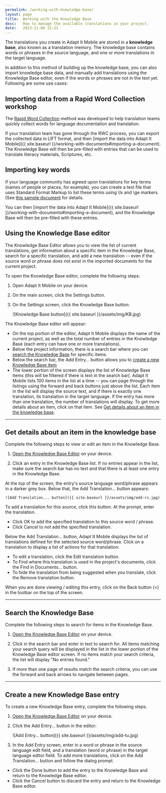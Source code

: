 ```yaml
---
permalink: /working-with-knowledge-base/
layout: page
title:  Working with the Knowledge Base
desc:   How to manage the available translations in your project.
date:   2023-11-08 12:21
---
```


The translations you create in Adapt It Mobile are stored in a **knowledge base**, also known as a translation memory. The knowledge base contains words or phrases in the source language, and one or more translations in the target language.

In addition to this method of building up the knowledge base, you can also import knowledge base data, and manually add translations using the Knowledge Base editor, even if the words or phrases are not in the text yet. Following are some use cases:
  
## Importing data from a Rapid Word Collection workshop

The [Rapid Word Collection](https://rapidwords.net) method was developed to help translation teams quickly collect words for language documentation and translation. 

If your translation team has gone through the RWC process, you can export the collected data in LIFT format, and then [import the data into Adapt It Mobile]({{ site.baseurl }}/working-with-documents#importing-a-document). The Knowledge Base will then be pre-filled with entries that can be used to translate literacy materials, Scriptures, etc.

## Importing key words

If your language community has agreed upon translations for key terms (names of people or places, for example), you can create a text file that uses Standard Format Markup to list these terms using \lx and \ge markers. (See [this sample document](https://github.com/adapt-it/adapt-it-mobile/files/11757741/kb_key_terms.txt) for details. 

You can then [import the data into Adapt It Mobile]({{ site.baseurl }}/working-with-documents#importing-a-document), and the Knowledge Base will then be pre-filled with these entries.

<a id="kb-editor"></a>

## Using the Knowledge Base editor

The Knowledge Base Editor allows you to view the list of current translations, get information about a specific item in the Knowledge Base, search for a specific translation, and add a new translation -- even if the source word or phrase does not exist in the imported documents for the current project. 

To open the Knowledge Base editor, complete the following steps:

1. Open Adapt It Mobile on your device.

2. On the main screen, click the Settings button.

3. On the Settings screen, click the Knowledge Base button:

    ![Knowledge Base button]({{ site.baseurl }}/assets/img/KB.jpg)

  The Knowledge Base editor will appear:

* On the top portion of the editor, Adapt It Mobile displays the name of the current project, as well as the total number of entries in the Knowledge Base (each entry can have one or more translations).
* Below the project information, there is a search bar where you can [search the Knowledge Base](#kb-search) for specific items.
* Below the search bar, the Add Entry... button allows you to [create a new Knowledge Base item](#kb-new-tu)
* The lower portion of the screen displays the list of Knowledge Base items (this will be filtered if there is text in the search bar). Adapt It Mobile lists 100 items in the list at a time -- you can page through the listings using the forward and back buttons just above the list.
Each item in the list will display the source text, and if there is exactly one translation, its translation in the target language. If the entry has more than one translation, the number of translations will display. To get more details about an item, click on that item. See [Get details about an item in the knowledge base](#kb-view-tu).

----

<a id="kb-view-tu"></a>

## Get details about an item in the knowledge base

Complete the following steps to view or edit an item in the Knowledge Base.

1. [Open the Knowledge Base Editor](#kb-editor) on your device.

2. Click an entry in the Knowledge Base list. If no entries appear in the list, make sure the search bar has no text and that there is at least one entry in the Knowledge Base.

At the top of the screen, the entry's source language word/phrase appears in a darker grey box. Below that, the Add Translation... button appears:

    ![Add Translation... button]({{ site.baseurl }}/assets/img/add-rs.jpg)

To add a translation for this source, click this button. At the prompt, enter the translation.

  - Click OK to add the specified translation to this source word / phrase.
  - Click Cancel to _not_ add the specified translation.

Below the Add Translation... button, Adapt It Mobile displays the list of translations defined for the selected source word/phrase. Click on a translation to display a list of actions for that translation:

  - To edit a translation, click the Edit translation button.
  - To Find where this translation is used in the project's documents, click the Find in Documents... button.
  - To hide the translation from being suggested when you translate, click the Remove translation button.

When you are done viewing / editing this entry, click on the Back button (<) in the toolbar on the top of the screen.

----

<a id="kb-search"></a>

## Search the Knowledge Base

Complete the following steps to search for items in the Knowledge Base.

1. [Open the Knowledge Base Editor](#kb-editor) on your device.

2. Click in the search bar and enter in text to search for. All items matching your search query will be displayed in the list in the lower portion of the Knowledge Base editor screen. If no items match your search criteria, the list will display "No entries found."

3. If more than one page of results match the search criteria, you can use the forward and back arrows to navigate between pages.

----

<a id="kb-new-tu"></a>

## Create a new Knowledge Base entry

To create a new Knowledge Base entry, complete the following steps.


1. [Open the Knowledge Base Editor](#kb-editor) on your device.

2. Click the Add Entry... button in the editor:

    ![Add Entry... button]({{ site.baseurl }}/assets/img/add-tu.jpg)

3. In the Add Entry screen, enter in a word or phrase in the source language edit field, and a translation (word or phrase) in the target language editor field. To add more translations, click on the Add Translation... button and follow the dialog prompt.

- Click the Done button to add the entry to the Knowledge Base and return to the Knowledge Base editor. 
- Click the Cancel button to discard the entry and return to the Knowledge Base editor.

